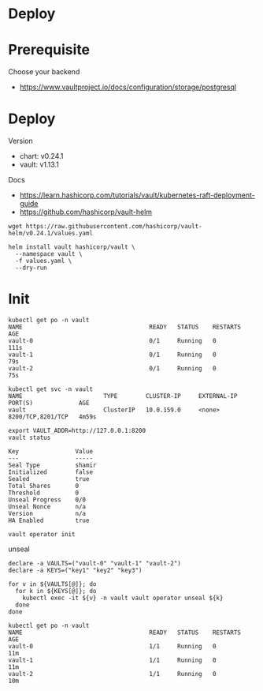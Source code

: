Deploy
===

# Prerequisite

Choose your backend
- https://www.vaultproject.io/docs/configuration/storage/postgresql

# Deploy

Version
- chart: v0.24.1
- vault: v1.13.1

Docs
- https://learn.hashicorp.com/tutorials/vault/kubernetes-raft-deployment-guide
- https://github.com/hashicorp/vault-helm

```
wget https://raw.githubusercontent.com/hashicorp/vault-helm/v0.24.1/values.yaml

helm install vault hashicorp/vault \
  --namespace vault \
  -f values.yaml \
  --dry-run
```

# Init

```
kubectl get po -n vault
NAME                                    READY   STATUS    RESTARTS   AGE
vault-0                                 0/1     Running   0          111s
vault-1                                 0/1     Running   0          79s
vault-2                                 0/1     Running   0          75s

kubectl get svc -n vault
NAME                       TYPE        CLUSTER-IP     EXTERNAL-IP   PORT(S)             AGE
vault                      ClusterIP   10.0.159.0     <none>        8200/TCP,8201/TCP   4m59s
```

```
export VAULT_ADDR=http://127.0.0.1:8200
vault status

Key                Value
---                -----
Seal Type          shamir
Initialized        false
Sealed             true
Total Shares       0
Threshold          0
Unseal Progress    0/0
Unseal Nonce       n/a
Version            n/a
HA Enabled         true

vault operator init
```

unseal
```
declare -a VAULTS=("vault-0" "vault-1" "vault-2")
declare -a KEYS=("key1" "key2" "key3")

for v in ${VAULTS[@]}; do
  for k in ${KEYS[@]}; do
    kubectl exec -it ${v} -n vault vault operator unseal ${k}
  done
done
```

```
kubectl get po -n vault
NAME                                    READY   STATUS    RESTARTS   AGE
vault-0                                 1/1     Running   0          11m
vault-1                                 1/1     Running   0          11m
vault-2                                 1/1     Running   0          10m
```
